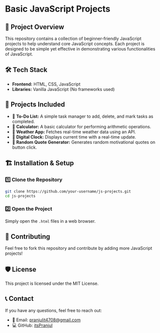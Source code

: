 # Basic JavaScript Projects

## 📌 Project Overview
This repository contains a collection of beginner-friendly JavaScript projects to help understand core JavaScript concepts. Each project is designed to be simple yet effective in demonstrating various functionalities of JavaScript.

## 🛠️ Tech Stack
- **Frontend:** HTML, CSS, JavaScript
- **Libraries:** Vanilla JavaScript (No frameworks used)

## 🎯 Projects Included
- 🔹 **To-Do List:** A simple task manager to add, delete, and mark tasks as completed.
- 🔹 **Calculator:** A basic calculator for performing arithmetic operations.
- 🔹 **Weather App:** Fetches real-time weather data using an API.
- 🔹 **Digital Clock:** Displays current time with a real-time update.
- 🔹 **Random Quote Generator:** Generates random motivational quotes on button click.

## 🏗️ Installation & Setup
### 1️⃣ Clone the Repository
```sh
git clone https://github.com/your-username/js-projects.git
cd js-projects
```
### 2️⃣ Open the Project
Simply open the `.html` files in a web browser.

## 📝 Contributing
Feel free to fork this repository and contribute by adding more JavaScript projects!

## 🛡️ License
This project is licensed under the MIT License.

## 📞 Contact
If you have any questions, feel free to reach out:
- 📧 Email: pranjulit4708@gmail.com
- 💻 GitHub: [itsPranjul](https://github.com/itsPranjul)

